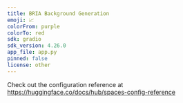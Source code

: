 ```yaml
---
title: BRIA Background Generation
emoji: 📈
colorFrom: purple
colorTo: red
sdk: gradio
sdk_version: 4.26.0
app_file: app.py
pinned: false
license: other
---
```


Check out the configuration reference at https://huggingface.co/docs/hub/spaces-config-reference
